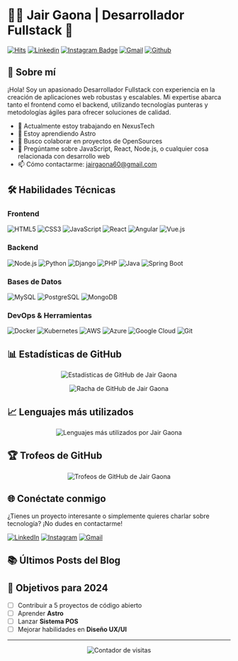 # 👨‍💻 Jair Gaona | Desarrollador Fullstack 🚀

[![Hits](https://hits.seeyoufarm.com/api/count/incr/badge.svg?url=https%3A%2F%2Fgithub.com%2Fjair200008%2Fjair200008&count_bg=%2379C83D&title_bg=%23555555&icon=&icon_color=%23E7E7E7&title=Profile+Views&edge_flat=false)](https://hits.seeyoufarm.com)
[![Linkedin](https://img.shields.io/badge/-LinkedIn-blue?style=flat&logo=Linkedin&logoColor=white)](https://www.linkedin.com/in/jairgaona/)
[![Instagram Badge](https://img.shields.io/badge/-Instagram-purple?logo=instagram&logoColor=white&link=https://instagram.com/jairgaona_2000/)](https://www.instagram.com/jairgaona_2000)
[![Gmail](https://img.shields.io/badge/-Gmail-c14438?style=flat&logo=Gmail&logoColor=white)](mailto:jairgaona60@gmail.com)
[![Github](https://img.shields.io/github/followers/jair200008?label=Follow&style=social)](https://github.com/jair200008)

## 🌟 Sobre mí

¡Hola! Soy un apasionado Desarrollador Fullstack con experiencia en la creación de aplicaciones web robustas y escalables. Mi expertise abarca tanto el frontend como el backend, utilizando tecnologías punteras y metodologías ágiles para ofrecer soluciones de calidad.

- 🔭 Actualmente estoy trabajando en NexusTech
- 🌱 Estoy aprendiendo Astro
- 👯 Busco colaborar en proyectos de OpenSources
- 💬 Pregúntame sobre JavaScript, React, Node.js, o cualquier cosa relacionada con desarrollo web
- 📫 Cómo contactarme: jairgaona60@gmail.com

## 🛠️ Habilidades Técnicas

### Frontend
![HTML5](https://img.shields.io/badge/-HTML5-E34F26?style=flat-square&logo=html5&logoColor=white)
![CSS3](https://img.shields.io/badge/-CSS3-1572B6?style=flat-square&logo=css3)
![JavaScript](https://img.shields.io/badge/-JavaScript-F7DF1E?style=flat-square&logo=javascript&logoColor=black)
![React](https://img.shields.io/badge/-React-61DAFB?style=flat-square&logo=react&logoColor=black)
![Angular](https://img.shields.io/badge/-Angular-DD0031?style=flat-square&logo=angular)
![Vue.js](https://img.shields.io/badge/-Vue.js-4FC08D?style=flat-square&logo=vue.js&logoColor=white)

### Backend
![Node.js](https://img.shields.io/badge/-Node.js-339933?style=flat-square&logo=node.js&logoColor=white)
![Python](https://img.shields.io/badge/-Python-3776AB?style=flat-square&logo=python&logoColor=white)
![Django](https://img.shields.io/badge/-Django-092E20?style=flat-square&logo=django)
![PHP](https://img.shields.io/badge/-PHP-777BB4?style=flat-square&logo=php&logoColor=white)
![Java](https://img.shields.io/badge/-Java-007396?style=flat-square&logo=java)
![Spring Boot](https://img.shields.io/badge/-Spring%20Boot-6DB33F?style=flat-square&logo=spring&logoColor=white)

### Bases de Datos
![MySQL](https://img.shields.io/badge/-MySQL-4479A1?style=flat-square&logo=mysql&logoColor=white)
![PostgreSQL](https://img.shields.io/badge/-PostgreSQL-336791?style=flat-square&logo=postgresql)
![MongoDB](https://img.shields.io/badge/-MongoDB-47A248?style=flat-square&logo=mongodb&logoColor=white)

### DevOps & Herramientas
![Docker](https://img.shields.io/badge/-Docker-2496ED?style=flat-square&logo=docker&logoColor=white)
![Kubernetes](https://img.shields.io/badge/-Kubernetes-326CE5?style=flat-square&logo=kubernetes&logoColor=white)
![AWS](https://img.shields.io/badge/-AWS-232F3E?style=flat-square&logo=amazon-aws)
![Azure](https://img.shields.io/badge/-Azure-0089D6?style=flat-square&logo=microsoft-azure&logoColor=white)
![Google Cloud](https://img.shields.io/badge/-Google%20Cloud-4285F4?style=flat-square&logo=google-cloud&logoColor=white)
![Git](https://img.shields.io/badge/-Git-F05032?style=flat-square&logo=git&logoColor=white)

## 📊 Estadísticas de GitHub

<p align="center">
  <img src="https://github-stats-alpha.vercel.app/api?username=jair200008" alt="Estadísticas de GitHub de Jair Gaona"/>
</p>

<p align="center">
  <img src="https://gh-stats.deoxy.dev/api?username=jair200008&show_icons=true&theme=radical" alt="Racha de GitHub de Jair Gaona"/>
</p>

## 📈 Lenguajes más utilizados

<p align="center">
  <img src="https://gh-stats.deoxy.dev/api/top-langs/?username=jair200008" alt="Lenguajes más utilizados por Jair Gaona"/>
</p>

## 🏆 Trofeos de GitHub

<p align="center">
  <img src="https://github-profile-trophy.vercel.app/?username=jair200008&theme=darkhub&column" alt="Trofeos de GitHub de Jair Gaona"/>
 
</p>

## 🌐 Conéctate conmigo

¿Tienes un proyecto interesante o simplemente quieres charlar sobre tecnología? ¡No dudes en contactarme!

[![LinkedIn](https://img.shields.io/badge/-LinkedIn-0077B5?style=for-the-badge&logo=linkedin&logoColor=white)](https://www.linkedin.com/in/jairgaona/)
[![Instagram](https://img.shields.io/badge/-Instagram-E4405F?style=for-the-badge&logo=instagram&logoColor=white)](https://www.instagram.com/jairgaona_2000)
[![Gmail](https://img.shields.io/badge/-Gmail-D14836?style=for-the-badge&logo=gmail&logoColor=white)](mailto:jairgaona60@gmail.com)

## 📚 Últimos Posts del Blog
<!-- BLOG-POST-LIST:START -->
<!-- BLOG-POST-LIST:END -->

## 🎯 Objetivos para 2024
- [ ] Contribuir a 5 proyectos de código abierto
- [ ] Aprender **Astro**
- [ ] Lanzar **Sistema POS**
- [ ] Mejorar habilidades en **Diseño UX/UI**

---

<p align="center">
  <img src="https://komarev.com/ghpvc/?username=jair200008&label=Visitas+al+perfil&color=brightgreen" alt="Contador de visitas"/>
</p>
